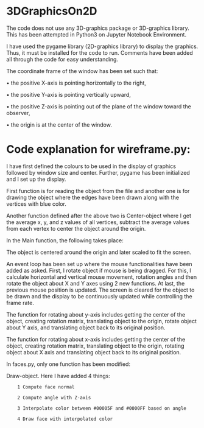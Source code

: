 # 3DGraphicsOn2D

The code does not use any 3D-graphics package or 3D-graphics library.
This has been attempted in Python3 on Jupyter Notebook Environment.

I have used the pygame library (2D-graphics library) to display the graphics. Thus, it must be installed for the code to run. Comments have been added all through the code for easy understanding.

The coordinate frame of the window has been set such that:

•	the positive X-axis is pointing horizontally to the right,

•	the positive Y-axis is pointing vertically upward,

•	the positive Z-axis is pointing out of the plane of the window toward the observer,

•	the origin is at the center of the window.

# Code explanation for wireframe.py:


I have first defined the colours to be used in the display of graphics followed by window size and center. Further, pygame has been initialized and I set up the display.

First function is for reading the object from the file and another one is for drawing the object where the edges have been drawn along with the vertices with blue color.

Another function defined after the above two is Center-object where I get the average x, y, and z values of all vertices, subtract the average values from each vertex to center the object around the origin.


In the Main function, the following takes place:

  The object is centered around the origin and later scaled to fit the screen.
  
  An event loop has been set up where the mouse functionalities have been added as asked. First, I rotate object if mouse is being dragged. For this, I calculate horizontal and vertical mouse movement, rotation angles and then rotate the object about X and Y axes using 2 new functions. At last, the previous mouse position is updated. The screen is cleared for the object to be drawn and the display to be continuously updated while controlling the frame rate.
  
The function for rotating about y-axis includes getting the center of the object, creating rotation matrix, translating object to the origin, rotate object about Y axis, and translating object back to its original position.

The function for rotating about x-axis includes getting the center of the object, creating rotation matrix, translating object to the origin, rotating object about X axis and translating object back to its original position.


In faces.py, only one function has been modified:

Draw-object. Here I have added 4 things:

        1 Compute face normal
        
        2 Compute angle with Z-axis
        
        3 Interpolate color between #00005F and #0000FF based on angle
        
        4 Draw face with interpolated color

